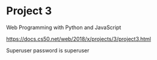 # Project 3

Web Programming with Python and JavaScript

https://docs.cs50.net/web/2018/x/projects/3/project3.html

Superuser password is superuser